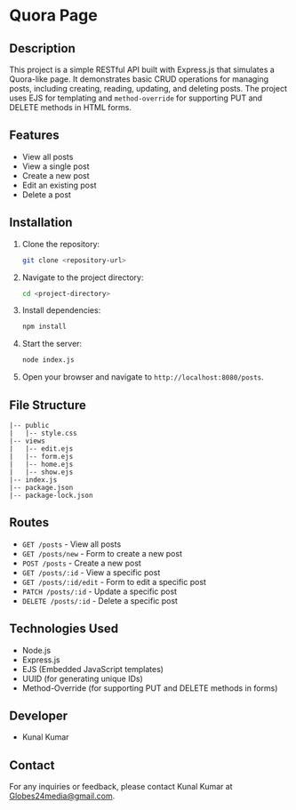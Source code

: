 # Quora Page

## Description

This project is a simple RESTful API built with Express.js that simulates a Quora-like page. It demonstrates basic CRUD operations for managing posts, including creating, reading, updating, and deleting posts. The project uses EJS for templating and `method-override` for supporting PUT and DELETE methods in HTML forms.

## Features

- View all posts
- View a single post
- Create a new post
- Edit an existing post
- Delete a post

## Installation

1. Clone the repository:
   ```sh
   git clone <repository-url>
   ```

2. Navigate to the project directory:
   ```sh
   cd <project-directory>
   ```

3. Install dependencies:
   ```sh
   npm install
   ```

4. Start the server:
   ```sh
   node index.js
   ```

5. Open your browser and navigate to `http://localhost:8080/posts`.

## File Structure

```
|-- public
|   |-- style.css
|-- views
|   |-- edit.ejs
|   |-- form.ejs
|   |-- home.ejs
|   |-- show.ejs
|-- index.js
|-- package.json
|-- package-lock.json
```

## Routes

- `GET /posts` - View all posts
- `GET /posts/new` - Form to create a new post
- `POST /posts` - Create a new post
- `GET /posts/:id` - View a specific post
- `GET /posts/:id/edit` - Form to edit a specific post
- `PATCH /posts/:id` - Update a specific post
- `DELETE /posts/:id` - Delete a specific post

## Technologies Used

- Node.js
- Express.js
- EJS (Embedded JavaScript templates)
- UUID (for generating unique IDs)
- Method-Override (for supporting PUT and DELETE methods in forms)

## Developer

 - Kunal Kumar

## Contact

For any inquiries or feedback, please contact Kunal Kumar at Globes24media@gmail.com.